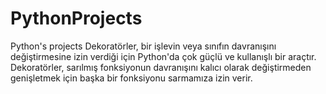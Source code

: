 # PythonProjects
Python's projects
Dekoratörler, bir işlevin veya sınıfın davranışını değiştirmesine izin verdiği için Python'da çok güçlü ve kullanışlı bir araçtır. Dekoratörler, sarılmış fonksiyonun davranışını kalıcı olarak değiştirmeden genişletmek için başka bir fonksiyonu sarmamıza izin verir. 

